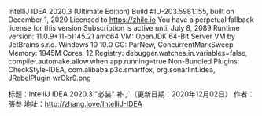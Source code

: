 IntelliJ IDEA 2020.3 (Ultimate Edition)
Build #IU-203.5981.155, built on December 1, 2020
Licensed to https://zhile.io
You have a perpetual fallback license for this version
Subscription is active until July 8, 2089
Runtime version: 11.0.9+11-b1145.21 amd64
VM: OpenJDK 64-Bit Server VM by JetBrains s.r.o.
Windows 10 10.0
GC: ParNew, ConcurrentMarkSweep
Memory: 1945M
Cores: 12
Registry: debugger.watches.in.variables=false, compiler.automake.allow.when.app.running=true
Non-Bundled Plugins: CheckStyle-IDEA, com.alibaba.p3c.smartfox, org.sonarlint.idea, JRebelPlugin
wrOkr9.png

标题：IntelliJ IDEA 2020.3 "必装" 补丁（更新日期：2020年12月02日）
作者：張叁
地址：http://zhang.love/IntelliJ-IDEA

